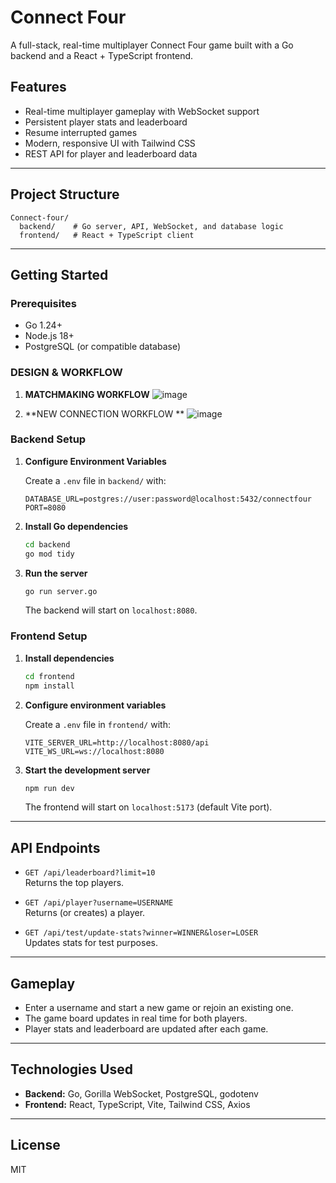 # Connect Four

A full-stack, real-time multiplayer Connect Four game built with a Go backend and a React + TypeScript frontend.

## Features

- Real-time multiplayer gameplay with WebSocket support
- Persistent player stats and leaderboard
- Resume interrupted games
- Modern, responsive UI with Tailwind CSS
- REST API for player and leaderboard data

---

## Project Structure

```
Connect-four/
  backend/    # Go server, API, WebSocket, and database logic
  frontend/   # React + TypeScript client
```

---

## Getting Started

### Prerequisites

- Go 1.24+
- Node.js 18+
- PostgreSQL (or compatible database)
### DESIGN & WORKFLOW

1. **MATCHMAKING WORKFLOW**
  ![image](https://github.com/user-attachments/assets/9fa4e994-6ea2-43d3-b603-0e5d5dfbcfb0)

2. **NEW CONNECTION WORKFLOW **
  ![image](https://github.com/user-attachments/assets/c210fd41-54f2-4331-89f8-c2c3c1e0fa06)

### Backend Setup

1. **Configure Environment Variables**

   Create a `.env` file in `backend/` with:

   ```env
   DATABASE_URL=postgres://user:password@localhost:5432/connectfour
   PORT=8080
   ```

2. **Install Go dependencies**

   ```sh
   cd backend
   go mod tidy
   ```

3. **Run the server**

   ```sh
   go run server.go
   ```

   The backend will start on `localhost:8080`.

### Frontend Setup

1. **Install dependencies**

   ```sh
   cd frontend
   npm install
   ```

2. **Configure environment variables**

   Create a `.env` file in `frontend/` with:

   ```env
   VITE_SERVER_URL=http://localhost:8080/api
   VITE_WS_URL=ws://localhost:8080
   ```

3. **Start the development server**

   ```sh
   npm run dev
   ```

   The frontend will start on `localhost:5173` (default Vite port).

---

## API Endpoints

- `GET /api/leaderboard?limit=10`  
  Returns the top players.

- `GET /api/player?username=USERNAME`  
  Returns (or creates) a player.

- `GET /api/test/update-stats?winner=WINNER&loser=LOSER`  
  Updates stats for test purposes.

---

## Gameplay

- Enter a username and start a new game or rejoin an existing one.
- The game board updates in real time for both players.
- Player stats and leaderboard are updated after each game.

---

## Technologies Used

- **Backend:** Go, Gorilla WebSocket, PostgreSQL, godotenv
- **Frontend:** React, TypeScript, Vite, Tailwind CSS, Axios

---

## License

MIT 
